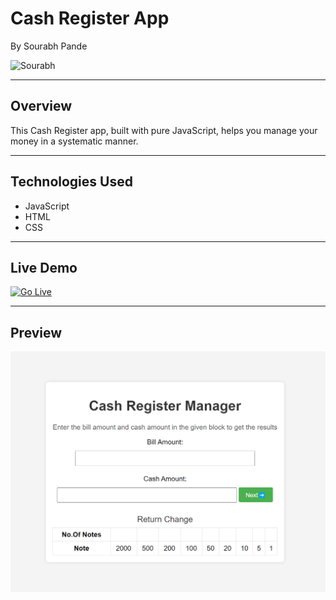 # Cash Register App
By Sourabh Pande

![Sourabh](https://img.shields.io/badge/sourabh--Pande-JS--Developer-green)

---

## Overview
This Cash Register app, built with pure JavaScript, helps you manage your money in a systematic manner.

---

## Technologies Used
- JavaScript
- HTML
- CSS

---

## Live Demo
[![Go Live](https://img.shields.io/badge/Go%20Live-1DA1F?style=for-the-badge&logo=&logoColor=white)](https://cash-register-virid.vercel.app/)

---

## Preview
![Website Preview](./images/cashregi.png)


